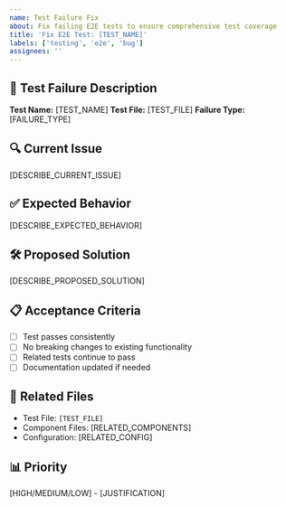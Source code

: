```yaml
---
name: Test Failure Fix
about: Fix failing E2E tests to ensure comprehensive test coverage
title: 'Fix E2E Test: [TEST_NAME]'
labels: ['testing', 'e2e', 'bug']
assignees: ''
---
```


## 🧪 Test Failure Description

**Test Name:** [TEST_NAME]
**Test File:** [TEST_FILE]
**Failure Type:** [FAILURE_TYPE]

## 🔍 Current Issue

[DESCRIBE_CURRENT_ISSUE]

## ✅ Expected Behavior

[DESCRIBE_EXPECTED_BEHAVIOR]

## 🛠️ Proposed Solution

[DESCRIBE_PROPOSED_SOLUTION]

## 📋 Acceptance Criteria

- [ ] Test passes consistently
- [ ] No breaking changes to existing functionality
- [ ] Related tests continue to pass
- [ ] Documentation updated if needed

## 🔗 Related Files

- Test File: `[TEST_FILE]`
- Component Files: [RELATED_COMPONENTS]
- Configuration: [RELATED_CONFIG]

## 📊 Priority

[HIGH/MEDIUM/LOW] - [JUSTIFICATION]
